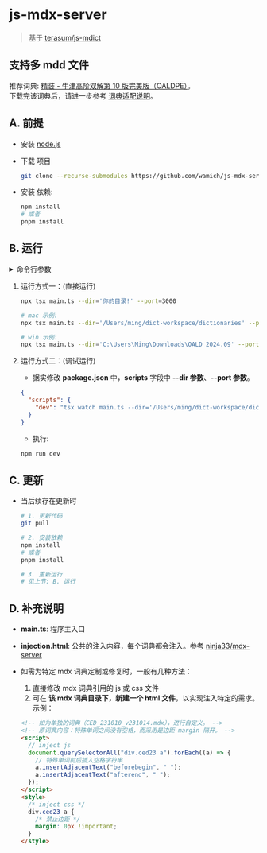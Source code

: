 # js-mdx-server

> 基于 [terasum/js-mdict](https://github.com/terasum/js-mdict)

## 支持多 mdd 文件

推荐词典: [精装 - 牛津高阶双解第 10 版完美版（OALDPE）](https://forum.freemdict.com/t/topic/30466)。  
下载完该词典后，请进一步参考 [词典适配说明](https://mingchang.wang/FAQ#mdx)。

## A. 前提

- 安装 [node.js](https://nodejs.org/zh-cn)

- 下载 项目

  ```sh
  git clone --recurse-submodules https://github.com/wamich/js-mdx-server.git
  ```

- 安装 依赖:

  ```sh
  npm install
  # 或者
  pnpm install
  ```

## B. 运行

<details>
  <summary>命令行参数</summary>

```sh
npx tsx main.ts -h

当前版本: v0.2

Usage(使用): npx tsx main.ts [options]

Options（参数说明）:
  -h, --help         显示帮助信息
  -p, --port: (可选)。服务运行端口，默认端口：3000
  -d, --dir:  (必填)。请指定绝对路径！示例如下：
      1. 一个 mdx 文件时，dir 参数为: *父级目录* 的绝对路径。
        └── *父级目录*
            └── oaldpe.mdx
      2. 多个 mdx 文件时，dir 参数为: *祖父级目录* 的绝对路径。
        └── *祖父级目录*
            ├── 精选牛津十
            │   ├── oaldpe.mdx
            │   ├── oaldpe.mdd
            │   ├── oaldpe1.mdd
            │   ├── oaldpe2.mdd
            │   ├── oaldpe3.mdd
            │   └── oaldpe4.mdd
            └── 21 世纪英汉词典
                └── 21 世纪英汉词典.mdx
```

</details>

1. 运行方式一：(直接运行)

   ```sh
   npx tsx main.ts --dir='你的目录!' --port=3000

   # mac 示例:
   npx tsx main.ts --dir='/Users/ming/dict-workspace/dictionaries' --port=3000

   # win 示例:
   npx tsx main.ts --dir='C:\Users\Ming\Downloads\OALD 2024.09' --port=3000
   ```

2. 运行方式二：(调试运行)

   - 据实修改 **package.json** 中，**scripts** 字段中 **--dir 参数**、**--port 参数**。

   ```json
   {
     "scripts": {
       "dev": "tsx watch main.ts --dir='/Users/ming/dict-workspace/dictionaries' --port=3000"
     }
   }
   ```

   - 执行:

   ```sh
   npm run dev
   ```

## C. 更新

- 当后续存在更新时

  ```sh
  # 1. 更新代码
  git pull

  # 2. 安装依赖
  npm install
  # 或者
  pnpm install

  # 3. 重新运行
  # 见上节: B. 运行
  ```

## D. 补充说明

- **main.ts**: 程序主入口
- **injection.html**: 公共的注入内容，每个词典都会注入。参考 [ninja33/mdx-server](https://github.com/ninja33/mdx-server)
- 如需为特定 mdx 词典定制或修复时，一般有几种方法：

  1. 直接修改 mdx 词典引用的 js 或 css 文件
  2. 可在 **该 mdx 词典目录下，新建一个 html 文件**，以实现注入特定的需求。示例：

  ```html
  <!-- 如为单独的词典（CED_231010_v231014.mdx），进行自定义。 -->
  <!-- 原词典内容：特殊单词之间没有空格，而采用是边距 margin 隔开。 -->
  <script>
    // inject js
    document.querySelectorAll("div.ced23 a").forEach((a) => {
      // 特殊单词前后插入空格字符串
      a.insertAdjacentText("beforebegin", " ");
      a.insertAdjacentText("afterend", " ");
    });
  </script>
  <style>
    /* inject css */
    div.ced23 a {
      /* 禁止边距 */
      margin: 0px !important;
    }
  </style>
  ```
